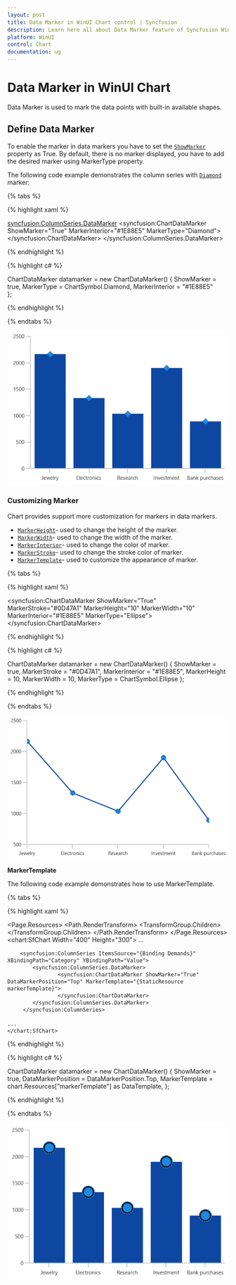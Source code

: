 ```yaml
---
layout: post
title: Data Marker in WinUI Chart control | Syncfusion
description: Learn here all about Data Marker feature of Syncfusion WinUI Chart control with customizing marker support.
platform: WinUI
control: Chart
documentation: ug
---
```


# Data Marker in WinUI Chart

Data Marker is used to mark the data points with built-in available shapes.

## Define Data Marker

To enable the marker in data markers you have to set the [`ShowMarker`](https://help.syncfusion.com/cr/WinUI/Syncfusion.UI.Xaml.Charts.ChartDataMarkerBase.html#Syncfusion_UI_Xaml_Charts_ChartDataMarkerBase_ShowMarker) property as True. By default, there is no marker displayed, you have to add the desired marker using MarkerType property.

The following code example demonstrates the column series with [`Diamond`](https://help.syncfusion.com/cr/WinUI/Syncfusion.UI.Xaml.Charts.ChartSymbol.html) marker:


{% tabs %}

{% highlight xaml %}

<syncfusion:ColumnSeries.DataMarker>
    <syncfusion:ChartDataMarker ShowMarker="True" MarkerInterior="#1E88E5" MarkerType="Diamond">
    </syncfusion:ChartDataMarker>
</syncfusion:ColumnSeries.DataMarker> 

{% endhighlight %}

{% highlight c# %}

ChartDataMarker datamarker = new ChartDataMarker()
{
    ShowMarker = true,
    MarkerType = ChartSymbol.Diamond,
    MarkerInterior = "#1E88E5"          
};

{% endhighlight %}

{% endtabs %}

![Marker support in WinUI Chart](DataMarkers_images/marker.png)


### Customizing Marker

Chart provides support more customization for markers in data markers. 

* [`MarkerHeight`](https://help.syncfusion.com/cr/WinUI/Syncfusion.UI.Xaml.Charts.ChartDataMarkerBase.html#Syncfusion_UI_Xaml_Charts_ChartDataMarkerBase_MarkerHeight)- used to change the height of the marker.
* [`MarkerWidth`](https://help.syncfusion.com/cr/WinUI/Syncfusion.UI.Xaml.Charts.ChartDataMarkerBase.html#Syncfusion_UI_Xaml_Charts_ChartDataMarkerBase_MarkerWidth)- used to change the width of the marker.
* [`MarkerInterior`](https://help.syncfusion.com/cr/WinUI/Syncfusion.UI.Xaml.Charts.ChartDataMarkerBase.html#Syncfusion_UI_Xaml_Charts_ChartDataMarkerBase_MarkerInterior)- used to change the color of marker.
* [`MarkerStroke`](https://help.syncfusion.com/cr/WinUI/Syncfusion.UI.Xaml.Charts.ChartDataMarkerBase.html#Syncfusion_UI_Xaml_Charts_ChartDataMarkerBase_MarkerStroke)- used to change the stroke color of marker.
* [`MarkerTemplate`](https://help.syncfusion.com/cr/WinUI/Syncfusion.UI.Xaml.Charts.ChartDataMarkerBase.html#Syncfusion_UI_Xaml_Charts_ChartDataMarkerBase_MarkerTemplate)- used to customize the appearance of marker.

{% tabs %}

{% highlight xaml %}

<syncfusion:ChartDataMarker ShowMarker="True" MarkerStroke="#0D47A1" MarkerHeight="10" MarkerWidth="10" MarkerInterior="#1E88E5" MarkerType="Ellipse">
</syncfusion:ChartDataMarker>

{% endhighlight %}

{% highlight c# %}

ChartDataMarker datamarker = new ChartDataMarker()
{
    ShowMarker = true,
    MarkerStroke = "#0D47A1",
    MarkerInterior = "#1E88E5",
    MarkerHeight = 10,
    MarkerWidth = 10,
    MarkerType = ChartSymbol.Ellipse
};

{% endhighlight %}

{% endtabs %}

![Marker customization support in WinUI Chart](DataMarkers_images/custom_marker.png)

**MarkerTemplate**

The following code example demonstrates how to use MarkerTemplate.

{% tabs %}

{% highlight xaml %}

<Page.Resources>
    <DataTemplate x:Key="markerTemplate">
        <Grid>
            <Grid Name="backgroundGrid" Width="24" Height="24" Visibility="Visible">
                <Ellipse Fill="#1E88E5" Name="Fill" Visibility="Visible" />
            </Grid>
            <Path Stretch="Uniform" Fill="#FF0F0E0E" Width="24" Height="24" Margin="0,0,0,0" RenderTransformOrigin="0.5,0.5"
                        Data="M23.9296875,10.6165618896484L20.759765625,11.2200794219971 18.09375,
                        13.0306243896484 16.283203125,15.6966400146484 15.6796875,18.8665618896484 16.283203125,
                        22.0423431396484 18.09375,24.7259368896484 20.759765625,26.5540618896484 23.9296875,27.1634368896484 271025371551514,
                        26.5540618896484 29.77734375,24.7259368896484 31.5966796875,22.0423431396484 32.203125,18.8665618896484 315966796875,
                        15.6966400146484 29.77734375,13.0306243896484 27.1025371551514,11.2200794219971 23.9296875,10.6165618896484zM25.265625,
                        7.35874938964844L26.6953125,9.86656188964844 29.3671875,8.64781188964844 29.765625,11.4837493896484 327421875,
                        11.2728118896484 32.015625,14.1790618896484 34.921875,14.9759368896484 33.1875,17.4134368896484 35.578125,
                        19.1478118896484 33.140625,20.7884368896484 34.640625,23.3665618896484 31.8046875,23.9759368896484 32.3203125,
                        26.9759368896484 29.4375,26.5540618896484 28.921875,29.4837493896484 26.25,27.9603118896484 24.75,
                        30.4681243896484 22.8046875,28.2181243896484 20.5078125,30.0228118896484 19.5703125,27.1634368896484 16640625,
                        28.0306243896484 16.875,25.1009368896484 13.875,24.7728118896484 15.140625,22.1478118896484 12.421875,
                        20.7415618896484 14.5546875,18.6790618896484 12.4921875,16.5228118896484 15.2578125,15.3040618896484 14203125,
                        12.5384368896484 17.1328125,12.3978118896484 17.1328125,9.42124938964844 19.921875,10.4056243896484 21.046875,
                        7.61656188964844 23.296875,9.49156188964844 25.265625,7.35874938964844z">
                <Path.RenderTransform>
                    <TransformGroup>
                        <TransformGroup.Children>
                            <RotateTransform Angle="0" />
                            <ScaleTransform ScaleX="1" ScaleY="1" />
                        </TransformGroup.Children>
                    </TransformGroup>
                </Path.RenderTransform>
            </Path>
        </Grid>
    </DataTemplate>
</Page.Resources>
<Grid>
    <chart:SfChart  Width="400" Height="300">
    ...
            
        <syncfusion:ColumnSeries ItemsSource="{Binding Demands}" XBindingPath="Category" YBindingPath="Value">
            <syncfusion:ColumnSeries.DataMarker>
                    <syncfusion:ChartDataMarker ShowMarker="True" DataMarkerPosition="Top" MarkerTemplate="{StaticResource markerTemplate}">
                    </syncfusion:ChartDataMarker>
            </syncfusion:ColumnSeries.DataMarker>
         </syncfusion:ColumnSeries>

    ...
    </chart:SfChart>
</Grid>
        
{% endhighlight %}

{% highlight c# %}

ChartDataMarker datamarker = new ChartDataMarker()
{
    ShowMarker  = true,
    DataMarkerPosition = DataMarkerPosition.Top,
    MarkerTemplate = chart.Resources["markerTemplate"] as DataTemplate,
};

{% endhighlight %}

{% endtabs %}

![Template support for marker in WinUI Chart](DataMarkers_images/markertemplate.png)
